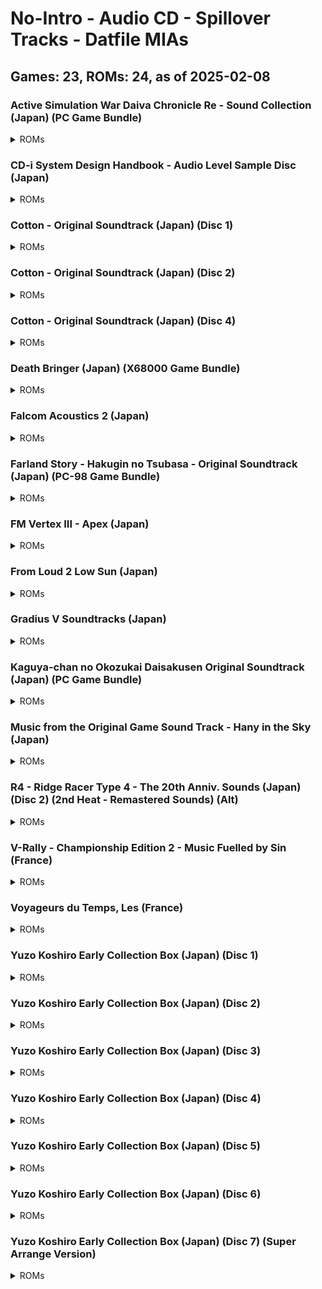 # No-Intro - Audio CD - Spillover Tracks - Datfile MIAs
## Games: 23, ROMs: 24, as of 2025-02-08
### Active Simulation War Daiva Chronicle Re - Sound Collection (Japan) (PC Game Bundle)
<details>
<summary>ROMs</summary>

- Tetris - The Grand Master Trilogy - Sound Masters (Japan) (Track 00).bin, CRC: cced5c1c
</details>

### CD-i System Design Handbook - Audio Level Sample Disc (Japan)
<details>
<summary>ROMs</summary>

- CD-i System Design Handbook - Audio Level Sample Disc (Japan) (Track 00).bin, CRC: 3f15042a
</details>

### Cotton - Original Soundtrack (Japan) (Disc 1)
<details>
<summary>ROMs</summary>

- Cotton - Original Soundtrack (Japan) (Disc 1) (Track 00).bin, CRC: f7a25336
</details>

### Cotton - Original Soundtrack (Japan) (Disc 2)
<details>
<summary>ROMs</summary>

- Cotton - Original Soundtrack (Japan) (Disc 2) (Track 00).bin, CRC: b3b8c126
</details>

### Cotton - Original Soundtrack (Japan) (Disc 4)
<details>
<summary>ROMs</summary>

- Cotton - Original Soundtrack (Japan) (Disc 4) (Track 00).bin, CRC: 46714228
</details>

### Death Bringer (Japan) (X68000 Game Bundle)
<details>
<summary>ROMs</summary>

- Death Bringer (Japan) (X68000 Game Bundle) (Track 00).bin, CRC: 768c920d
</details>

### Falcom Acoustics 2 (Japan)
<details>
<summary>ROMs</summary>

- Falcom Acoustics 2 (Japan) (Track 00).bin, CRC: 826a8437
</details>

### Farland Story - Hakugin no Tsubasa - Original Soundtrack (Japan) (PC-98 Game Bundle)
<details>
<summary>ROMs</summary>

- Farland Story - Hakugin no Tsubasa - Original Soundtrack (Japan) (PC-98 Game Bundle) (Track 00).bin, CRC: 31e447b2
</details>

### FM Vertex III - Apex (Japan)
<details>
<summary>ROMs</summary>

- FM Vertex III - Apex (Japan) (Track 00).bin, CRC: 5b0a8a9f
</details>

### From Loud 2 Low Sun (Japan)
<details>
<summary>ROMs</summary>

- From Loud 2 Low Sun (Japan) (Track 00).bin, CRC: 24d71e01
</details>

### Gradius V Soundtracks (Japan)
<details>
<summary>ROMs</summary>

- Gradius V Soundtracks (Japan) (Track 00).bin, CRC: 0fb05e8e
</details>

### Kaguya-chan no Okozukai Daisakusen Original Soundtrack (Japan) (PC Game Bundle)
<details>
<summary>ROMs</summary>

- Kaguya-chan no Okozukai Daisakusen Original Soundtrack (Japan) (PC Game Bundle) (Track 00).bin, CRC: b98d76b9
</details>

### Music from the Original Game Sound Track - Hany in the Sky (Japan)
<details>
<summary>ROMs</summary>

- Music from the Original Game Sound Track - Hany in the Sky (Japan) (Track 00).bin, CRC: cbf148de
</details>

### R4 - Ridge Racer Type 4 - The 20th Anniv. Sounds (Japan) (Disc 2) (2nd Heat - Remastered Sounds) (Alt)
<details>
<summary>ROMs</summary>

- R4 - Ridge Racer Type 4 - The 20th Anniv. Sounds (Japan) (Disc 2) (2nd Heat - Remastered Sounds) (Alt) (Track 00).bin, CRC: 0100ea4b
</details>

### V-Rally - Championship Edition 2 - Music Fuelled by Sin (France)
<details>
<summary>ROMs</summary>

- V-Rally - Championship Edition 2 - Music Fuelled by Sin (France) (Track 00).bin, CRC: 8944ab70
- V-Rally - Championship Edition 2 - Music Fuelled by Sin (France) (Track AA).bin, CRC: 7cc3a214
</details>

### Voyageurs du Temps, Les (France)
<details>
<summary>ROMs</summary>

- Voyageurs du Temps, Les (France) (Track 00).bin, CRC: bb80d48b
</details>

### Yuzo Koshiro Early Collection Box (Japan) (Disc 1)
<details>
<summary>ROMs</summary>

- Yuzo Koshiro Early Collection Box (Japan) (Disc 1) (Track 00).bin, CRC: bd4f5357
</details>

### Yuzo Koshiro Early Collection Box (Japan) (Disc 2)
<details>
<summary>ROMs</summary>

- Yuzo Koshiro Early Collection Box (Japan) (Disc 2) (Track 00).bin, CRC: 3986769b
</details>

### Yuzo Koshiro Early Collection Box (Japan) (Disc 3)
<details>
<summary>ROMs</summary>

- Yuzo Koshiro Early Collection Box (Japan) (Disc 3) (Track 00).bin, CRC: 30904f34
</details>

### Yuzo Koshiro Early Collection Box (Japan) (Disc 4)
<details>
<summary>ROMs</summary>

- Yuzo Koshiro Early Collection Box (Japan) (Disc 4) (Track 00).bin, CRC: 66ddfa75
</details>

### Yuzo Koshiro Early Collection Box (Japan) (Disc 5)
<details>
<summary>ROMs</summary>

- Yuzo Koshiro Early Collection Box (Japan) (Disc 5) (Track 00).bin, CRC: 8099458d
</details>

### Yuzo Koshiro Early Collection Box (Japan) (Disc 6)
<details>
<summary>ROMs</summary>

- Yuzo Koshiro Early Collection Box (Japan) (Disc 6) (Track 00).bin, CRC: 7c1e42b8
</details>

### Yuzo Koshiro Early Collection Box (Japan) (Disc 7) (Super Arrange Version)
<details>
<summary>ROMs</summary>

- Yuzo Koshiro Early Collection Box (Japan) (Disc 7) (Super Arrange Version) (Track 00).bin, CRC: 7b197c80
</details>

